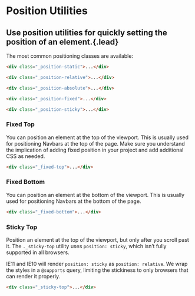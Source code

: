 # Position Utilities
## Use position utilities for quickly setting the position of an element.{.lead}

The most common positioning classes are available:

~~~html
<div class="_position-static">...</div>
~~~
~~~html
<div class="_position-relative">...</div>
~~~
~~~html
<div class="_position-absolute">...</div>
~~~
~~~html
<div class="_position-fixed">...</div>
~~~
~~~html
<div class="_position-sticky">...</div>
~~~

### Fixed Top
You can position an element at the top of the viewport. This is usually used for positioning Navbars at the top of the page. Make sure you understand the implication of adding fixed position in your project and add additional CSS as needed.

~~~html
<div class="_fixed-top">...</div>
~~~

### Fixed Bottom
You can position an element at the bottom of the viewport. This is usually used for positioning Navbars at the bottom of the page. 

~~~html
<div class="_fixed-bottom">...</div>
~~~

### Sticky Top
Position an element at the top of the viewport, but only after you scroll past it. The `._sticky-top` utility uses `position: sticky`, which isn’t fully supported in all browsers.

IE11 and IE10 will render `position: sticky` as `position: relative`. We wrap the styles in a `@supports` query, limiting the stickiness to only browsers that can render it properly.

~~~html
<div class="_sticky-top">...</div>
~~~
